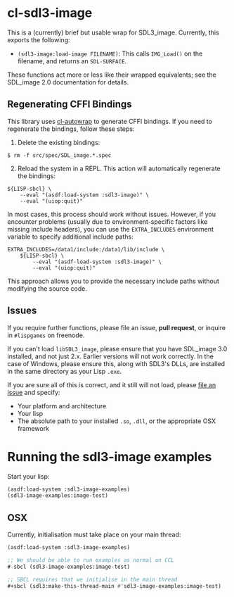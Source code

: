 # cl-sdl3-image

This is a (currently) brief but usable wrap for SDL3_image.  Currently, this exports the following:

* `(sdl3-image:load-image FILENAME)`: This calls `IMG_Load()` on the filename, and returns an `SDL-SURFACE`.

These functions act more or less like their wrapped equivalents; see the SDL_image 2.0 documentation for details.

## Regenerating CFFI Bindings

This library uses [cl-autowrap](https://github.com/rpav/cl-autowrap) to generate CFFI bindings. If you need to regenerate the bindings, follow these steps:

1. Delete the existing bindings:

```
$ rm -f src/spec/SDL_image.*.spec
```

2. Reload the system in a REPL. This action will automatically regenerate the bindings:

```
${LISP-sbcl} \
    --eval "(asdf:load-system :sdl3-image)" \
    --eval "(uiop:quit)"
```

In most cases, this process should work without issues. However, if you
encounter problems (usually due to environment-specific factors like missing
include headers), you can use the `EXTRA_INCLUDES` environment variable to
specify additional include paths:

```
EXTRA_INCLUDES=/data1/include:/data1/lib/include \
    ${LISP-sbcl} \
        --eval "(asdf-load-system :sdl3-image)" \
        --eval "(uiop:quit)"
```

This approach allows you to provide the necessary include paths without modifying the source code.

## Issues

If you require further functions, please file an issue, **pull request**, or inquire in `#lispgames` on freenode.

If you can't load `libSDL3_image`, please ensure that you have SDL_image 3.0
installed, and not just 2.x.  Earlier versions will not work correctly.  In the
case of Windows, please ensure this, along with SDL3's DLLs, are installed in
the same directory as your Lisp `.exe`.

If you are sure all of this is correct, and it still will not load, please [file
an issue](https://github.com/lispgames/cl-sdl3-image/issues/new) and specify:

* Your platform and architecture
* Your lisp
* The absolute path to your installed `.so`, `.dll`, or the appropriate OSX framework

# Running the sdl3-image examples
Start your lisp:

```lisp
(asdf:load-system :sdl3-image-examples)
(sdl3-image-examples:image-test)
```

## OSX

Currently, initialisation must take place on your main thread:

```lisp
(asdf:load-system :sdl3-image-examples)

;; We should be able to run examples as normal on CCL
#-sbcl (sdl3-image-examples:image-test)

;; SBCL requires that we initialise in the main thread
#+sbcl (sdl3:make-this-thread-main #'sdl3-image-examples:image-test)
```

